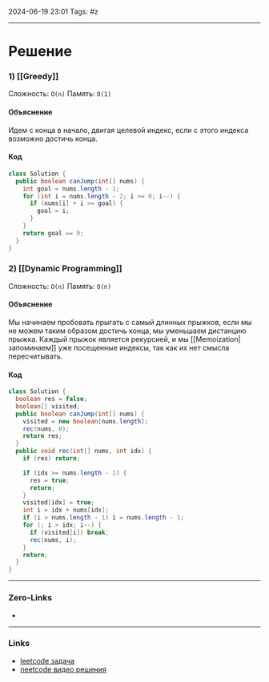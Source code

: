 2024-06-19 23:01
Tags: #z

___
# Решение
### 1) [[Greedy]]
Сложность: `O(n)`
Память: `O(1)`
#### Объяснение
Идем с конца в начало, двигая целевой индекс, если с этого индекса возможно достичь конца.
#### Код
```java
class Solution {
  public boolean canJump(int[] nums) {
    int goal = nums.length - 1;
    for (int i = nums.length - 2; i >= 0; i--) {
      if (nums[i] + i >= goal) {
        goal = i;
      }
    }
    return goal == 0;
  }
}
```
### 2) [[Dynamic Programming]]
Сложность: `O(n)`
Память: `O(n)`
#### Объяснение
Мы начинаем пробовать прыгать с самый длинных прыжков, если мы не можем таким образом достичь конца, мы уменьшаем дистанцию прыжка. Каждый прыжок является рекурсией, и мы [[Memoization|запоминаем]] уже посещенные индексы, так как их нет смысла пересчитывать.
#### Код
```java
class Solution {
  boolean res = false;
  boolean[] visited;
  public boolean canJump(int[] nums) {
    visited = new boolean[nums.length];
    rec(nums, 0);
    return res;
  }
  public void rec(int[] nums, int idx) {
    if (res) return;

    if (idx >= nums.length - 1) {
      res = true;
      return;
    }
    visited[idx] = true;
    int i = idx + nums[idx];
    if (i > nums.length - 1) i = nums.length - 1;
    for (; i > idx; i--) {
      if (visited[i]) break;
      rec(nums, i);
    }
    return;
  }
}
```

___
### Zero-Links
- 

___
### Links
- [leetcode задача](https://leetcode.com/problems/jump-game/submissions/1293923430/)
- [neetcode видео решения](https://www.youtube.com/watch?v=Yan0cv2cLy8)